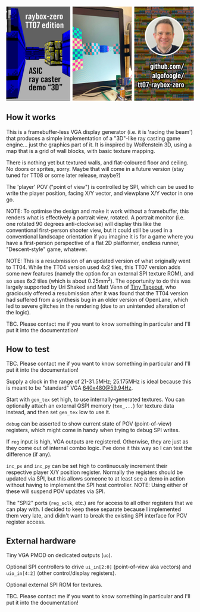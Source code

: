 <!---

This file is used to generate your project datasheet. Please fill in the information below and delete any unused
sections.

You can also include images in this folder and reference them in the markdown. Each image must be less than
512 kb in size, and the combined size of all images must be less than 1 MB.
-->

![TT07 raybox-zero showing 3D views in simulation and on an FPGA](./masthead.jpg)

## How it works

This is a framebuffer-less VGA display generator (i.e. it is 'racing the beam') that produces a simple
implementation of a "3D"-like ray casting game engine... just the graphics part of it.
It is inspired by Wolfenstein 3D, using a map that is a grid of wall blocks, with basic texture mapping.

There is nothing yet but textured walls, and flat-coloured floor and ceiling. No doors or sprites, sorry.
Maybe that will come in a future version (stay tuned for TT08 or some later release, maybe?)

The 'player' POV ("point of view") is controlled by SPI, which can be used to write the player position,
facing X/Y vector, and viewplane X/Y vector in one go.

NOTE: To optimise the design and make it work without a framebuffer, this renders what is effectively a
portrait view, rotated. A portrait monitor (i.e. one rotated 90 degrees anti-clockwise) will display this
like the conventional first-person shooter view, but it could still be used in a conventional landscape
orientation if you imagine it is for a game where you have a first-person perspective of a flat 2D
platformer, endless runner, "Descent-style" game, whatever.

NOTE: This is a resubmission of an updated version of what originally went to TT04. While the TT04 version used 4x2 tiles, this TT07 version adds some new features (namely the option for an external SPI texture ROM), and so uses 6x2 tiles (which is about 0.25mm<sup>2</sup>). The opportunity to do this was largely supported by Uri Shaked and Matt Venn of [Tiny Tapeout](https://tinytapeout.com), who graciously offered a resubmission after it was found that the TT04 version had suffered from a synthesis bug in an older version of OpenLane, which led to severe glitches in the rendering (due to an unintended alteration of the logic).

TBC. Please contact me if you want to know something in particular and I'll put it into the documentation!


## How to test

TBC. Please contact me if you want to know something in particular and I'll put it into the documentation!

Supply a clock in the range of 21-31.5MHz; 25.175MHz is ideal because this is meant to be "standard" VGA 640x480@59.94Hz.

Start with `gen_tex` set high, to use internally-generated textures. You can optionally attach an external QSPI memory (`tex_...`) for texture data instead, and then set `gen_tex` low to use it.

`debug` can be asserted to show current state of POV (point-of-view) registers, which might come in handy
when trying to debug SPI writes.

If `reg` input is high, VGA outputs are registered. Otherwise, they are just as they come out of internal combo logic.
I've done it this way so I can test the difference (if any).

`inc_px` and `inc_py` can be set high to continuously increment their respective player X/Y position register.
Normally the registers should be updated via SPI, but this allows someone to at least see a demo in action
without having to implement the SPI host controller. NOTE: Using either of these will suspend POV updates via SPI.

The "SPI2" ports (`reg_sclk`, etc.) are for access to all other registers that we can play with.
I decided to keep these separate because I implemented them very late, and didn't want to break the
existing SPI interface for POV register access.




## External hardware

Tiny VGA PMOD on dedicated outputs (`uo`).

Optional SPI controllers to drive `ui_in[2:0]` (point-of-view aka vectors) and `uio_in[4:2]` (other control/display registers).

Optional external SPI ROM for textures.

TBC. Please contact me if you want to know something in particular and I'll put it into the documentation!
